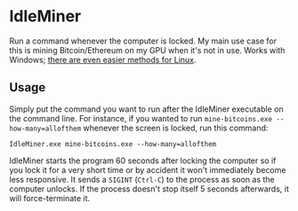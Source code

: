 # IdleMiner
Run a command whenever the computer is locked. My main use case for this is mining Bitcoin/Ethereum on my GPU when it's not in use. Works with Windows; [there are even easier methods for Linux](https://unix.stackexchange.com/questions/28181/run-script-on-screen-lock-unlock).

## Usage

Simply put the command you want to run after the IdleMiner executable on the command line. For instance, if you wanted to run `mine-bitcoins.exe --how-many=allofthem` whenever the screen is locked, run this command:

    IdleMiner.exe mine-bitcoins.exe --how-many=allofthem
    
IdleMiner starts the program 60 seconds after locking the computer so if you lock it for a very short time or by accident it won't immediately become less responsive. It sends a `SIGINT` (`Ctrl-C`) to the process as soon as the computer unlocks. If the process doesn't stop itself 5 seconds afterwards, it will force-terminate it.

